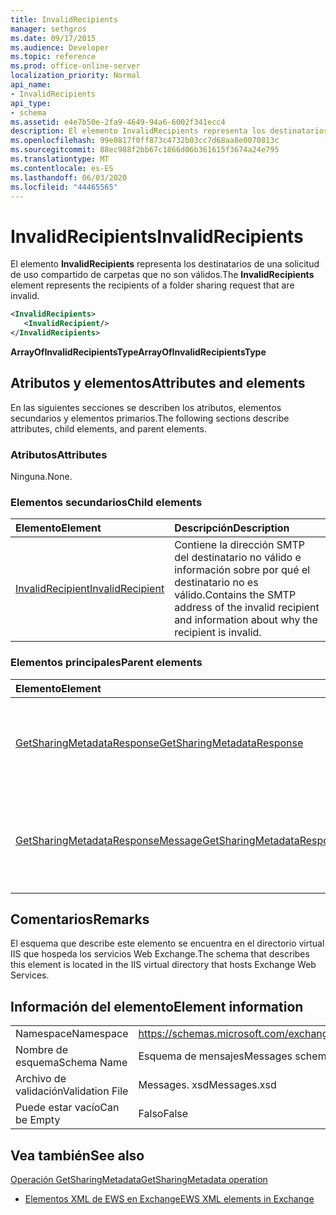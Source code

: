 ```yaml
---
title: InvalidRecipients
manager: sethgros
ms.date: 09/17/2015
ms.audience: Developer
ms.topic: reference
ms.prod: office-online-server
localization_priority: Normal
api_name:
- InvalidRecipients
api_type:
- schema
ms.assetid: e4e7b50e-2fa9-4649-94a6-6002f341ecc4
description: El elemento InvalidRecipients representa los destinatarios de una solicitud de uso compartido de carpetas que no son válidos.
ms.openlocfilehash: 99e0817f0ff873c4732b03cc7d68aa8e0070813c
ms.sourcegitcommit: 88ec988f2bb67c1866d06b361615f3674a24e795
ms.translationtype: MT
ms.contentlocale: es-ES
ms.lasthandoff: 06/03/2020
ms.locfileid: "44465565"
---
```

# <a name="invalidrecipients"></a><span data-ttu-id="c9e20-103">InvalidRecipients</span><span class="sxs-lookup"><span data-stu-id="c9e20-103">InvalidRecipients</span></span>

<span data-ttu-id="c9e20-104">El elemento **InvalidRecipients** representa los destinatarios de una solicitud de uso compartido de carpetas que no son válidos.</span><span class="sxs-lookup"><span data-stu-id="c9e20-104">The **InvalidRecipients** element represents the recipients of a folder sharing request that are invalid.</span></span> 
  
```XML
<InvalidRecipients>
   <InvalidRecipient/>
</InvalidRecipients>
```

 <span data-ttu-id="c9e20-105">**ArrayOfInvalidRecipientsType**</span><span class="sxs-lookup"><span data-stu-id="c9e20-105">**ArrayOfInvalidRecipientsType**</span></span>
## <a name="attributes-and-elements"></a><span data-ttu-id="c9e20-106">Atributos y elementos</span><span class="sxs-lookup"><span data-stu-id="c9e20-106">Attributes and elements</span></span>

<span data-ttu-id="c9e20-107">En las siguientes secciones se describen los atributos, elementos secundarios y elementos primarios.</span><span class="sxs-lookup"><span data-stu-id="c9e20-107">The following sections describe attributes, child elements, and parent elements.</span></span>
  
### <a name="attributes"></a><span data-ttu-id="c9e20-108">Atributos</span><span class="sxs-lookup"><span data-stu-id="c9e20-108">Attributes</span></span>

<span data-ttu-id="c9e20-109">Ninguna.</span><span class="sxs-lookup"><span data-stu-id="c9e20-109">None.</span></span>
  
### <a name="child-elements"></a><span data-ttu-id="c9e20-110">Elementos secundarios</span><span class="sxs-lookup"><span data-stu-id="c9e20-110">Child elements</span></span>

|<span data-ttu-id="c9e20-111">**Elemento**</span><span class="sxs-lookup"><span data-stu-id="c9e20-111">**Element**</span></span>|<span data-ttu-id="c9e20-112">**Descripción**</span><span class="sxs-lookup"><span data-stu-id="c9e20-112">**Description**</span></span>|
|:-----|:-----|
|[<span data-ttu-id="c9e20-113">InvalidRecipient</span><span class="sxs-lookup"><span data-stu-id="c9e20-113">InvalidRecipient</span></span>](invalidrecipient.md) <br/> |<span data-ttu-id="c9e20-114">Contiene la dirección SMTP del destinatario no válido e información sobre por qué el destinatario no es válido.</span><span class="sxs-lookup"><span data-stu-id="c9e20-114">Contains the SMTP address of the invalid recipient and information about why the recipient is invalid.</span></span>  <br/> |
   
### <a name="parent-elements"></a><span data-ttu-id="c9e20-115">Elementos principales</span><span class="sxs-lookup"><span data-stu-id="c9e20-115">Parent elements</span></span>

|<span data-ttu-id="c9e20-116">**Elemento**</span><span class="sxs-lookup"><span data-stu-id="c9e20-116">**Element**</span></span>|<span data-ttu-id="c9e20-117">**Descripción**</span><span class="sxs-lookup"><span data-stu-id="c9e20-117">**Description**</span></span>|
|:-----|:-----|
|[<span data-ttu-id="c9e20-118">GetSharingMetadataResponse</span><span class="sxs-lookup"><span data-stu-id="c9e20-118">GetSharingMetadataResponse</span></span>](getsharingmetadataresponse.md) <br/> |<span data-ttu-id="c9e20-119">Define una respuesta a una solicitud de [operación de GetSharingMetadata](getsharingmetadata-operation.md) .</span><span class="sxs-lookup"><span data-stu-id="c9e20-119">Defines a response to a [GetSharingMetadata operation](getsharingmetadata-operation.md) request.</span></span>  <br/> |
|[<span data-ttu-id="c9e20-120">GetSharingMetadataResponseMessage</span><span class="sxs-lookup"><span data-stu-id="c9e20-120">GetSharingMetadataResponseMessage</span></span>](getsharingmetadataresponsemessage.md) <br/> |<span data-ttu-id="c9e20-121">Contiene el estado y el resultado de una sola solicitud de [operación GetSharingMetadata](getsharingmetadata-operation.md) .</span><span class="sxs-lookup"><span data-stu-id="c9e20-121">Contains the status and result of a single [GetSharingMetadata operation](getsharingmetadata-operation.md) request.</span></span>  <br/> |
   
## <a name="remarks"></a><span data-ttu-id="c9e20-122">Comentarios</span><span class="sxs-lookup"><span data-stu-id="c9e20-122">Remarks</span></span>

<span data-ttu-id="c9e20-123">El esquema que describe este elemento se encuentra en el directorio virtual IIS que hospeda los servicios Web Exchange.</span><span class="sxs-lookup"><span data-stu-id="c9e20-123">The schema that describes this element is located in the IIS virtual directory that hosts Exchange Web Services.</span></span>
  
## <a name="element-information"></a><span data-ttu-id="c9e20-124">Información del elemento</span><span class="sxs-lookup"><span data-stu-id="c9e20-124">Element information</span></span>

|||
|:-----|:-----|
|<span data-ttu-id="c9e20-125">Namespace</span><span class="sxs-lookup"><span data-stu-id="c9e20-125">Namespace</span></span>  <br/> |https://schemas.microsoft.com/exchange/services/2006/messages  <br/> |
|<span data-ttu-id="c9e20-126">Nombre de esquema</span><span class="sxs-lookup"><span data-stu-id="c9e20-126">Schema Name</span></span>  <br/> |<span data-ttu-id="c9e20-127">Esquema de mensajes</span><span class="sxs-lookup"><span data-stu-id="c9e20-127">Messages schema</span></span>  <br/> |
|<span data-ttu-id="c9e20-128">Archivo de validación</span><span class="sxs-lookup"><span data-stu-id="c9e20-128">Validation File</span></span>  <br/> |<span data-ttu-id="c9e20-129">Messages. xsd</span><span class="sxs-lookup"><span data-stu-id="c9e20-129">Messages.xsd</span></span>  <br/> |
|<span data-ttu-id="c9e20-130">Puede estar vacío</span><span class="sxs-lookup"><span data-stu-id="c9e20-130">Can be Empty</span></span>  <br/> |<span data-ttu-id="c9e20-131">Falso</span><span class="sxs-lookup"><span data-stu-id="c9e20-131">False</span></span>  <br/> |
   
## <a name="see-also"></a><span data-ttu-id="c9e20-132">Vea también</span><span class="sxs-lookup"><span data-stu-id="c9e20-132">See also</span></span>



[<span data-ttu-id="c9e20-133">Operación GetSharingMetadata</span><span class="sxs-lookup"><span data-stu-id="c9e20-133">GetSharingMetadata operation</span></span>](getsharingmetadata-operation.md)


- [<span data-ttu-id="c9e20-134">Elementos XML de EWS en Exchange</span><span class="sxs-lookup"><span data-stu-id="c9e20-134">EWS XML elements in Exchange</span></span>](ews-xml-elements-in-exchange.md)


